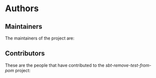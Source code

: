 [comment]: <> (Don't edit this file!)
[comment]: <> (It is automatically updated after every release of https://github.com/alejandrohdezma/.github)
[comment]: <> (If you want to suggest a change, please open a PR or issue in that repository)

# Authors

## Maintainers

The maintainers of the project are:



## Contributors

These are the people that have contributed to the _sbt-remove-test-from-pom_ project:

